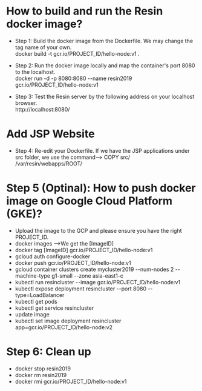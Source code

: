 # How to build and run the Resin docker image?
- Step 1: Build the docker image from the Dockerfile. We may change the tag name of your own.<br />
docker build -t gcr.io/PROJECT_ID/hello-node:v1 .

- Step 2: Run the docker image locally and map the container's port 8080 to the localhost. <br />
docker run -d -p 8080:8080 --name resin2019 gcr.io/PROJECT_ID/hello-node:v1

- Step 3: Test the Resin server by the following address on your localhost browser.  <br />
http://localhost:8080/

# Add JSP Website
- Step 4: Re-edit your Dockerfile. If we have the JSP applications under src folder, we use the command--> COPY src/ /var/resin/webapps/ROOT/

# Step 5 (Optinal): How to push docker image on Google Cloud Platform (GKE)?
- Upload the image to the GCP and please ensure you have the right PROJECT_ID. <br />
- docker images -->We get the [ImageID]
- docker tag [ImageID] gcr.io/PROJECT_ID/hello-node:v1
- gcloud auth configure-docker
- docker push gcr.io/PROJECT_ID/hello-node:v1
- gcloud container clusters create mycluster2019 --num-nodes 2 --machine-type g1-small --zone asia-east1-c
- kubectl run resincluster --image gcr.io/PROJECT_ID/hello-node:v1
- kubectl expose deployment resincluster --port 8080 --type=LoadBalancer
- kubectl get pods
- kubectl get service resincluster
- update image
- kubectl set image deployment resincluster app=gcr.io/PROJECT_ID/hello-node:v2

# Step 6: Clean up
- docker stop resin2019  <br />
- docker rm resin2019  <br />
- docker rmi gcr.io/PROJECT_ID/hello-node:v1  <br />